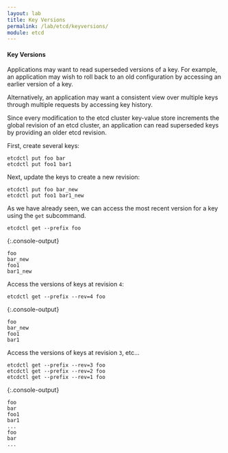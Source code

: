 ```yaml
---
layout: lab
title: Key Versions
permalink: /lab/etcd/keyversions/
module: etcd
---
```


#### Key Versions

Applications may want to read superseded versions of a key. For example, an
application may wish to roll back to an old configuration by accessing an
earlier version of a key.

Alternatively, an application may want a consistent view over multiple keys
through multiple requests by accessing key history.

Since every modification to the etcd cluster key-value store increments the
global revision of an etcd cluster, an application can read superseded keys by
providing an older etcd revision.

First, create  several keys:

```
etcdctl put foo bar
etcdctl put foo1 bar1
```

Next, update the keys to create a new revision:

```
etcdctl put foo bar_new
etcdctl put foo1 bar1_new
```

As we have already seen, we can access the most recent version for a key using
the `get` subcommand.

```
etcdctl get --prefix foo
```

{:.console-output}
```
foo
bar_new
foo1
bar1_new
```

Access the versions of keys at revision `4`:

```
etcdctl get --prefix --rev=4 foo
```

{:.console-output}
```
foo
bar_new
foo1
bar1
```

Access the versions of keys at revision `3`, etc...

```
etcdctl get --prefix --rev=3 foo
etcdctl get --prefix --rev=2 foo
etcdctl get --prefix --rev=1 foo
```

{:.console-output}
```
foo
bar
foo1
bar1
...
foo
bar
...
```